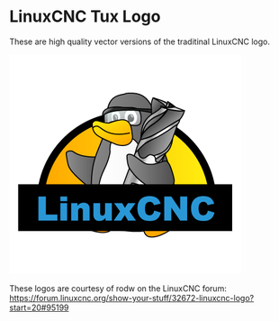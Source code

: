 # LinuxCNC Tux Logo

These are high quality vector versions of the traditinal LinuxCNC logo.

![LinuxCNC Tux](linux_logo.png)

These logos are courtesy of rodw on the LinuxCNC forum:
https://forum.linuxcnc.org/show-your-stuff/32672-linuxcnc-logo?start=20#95199
